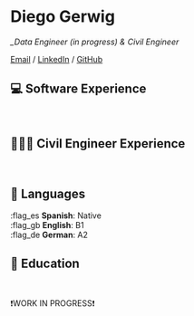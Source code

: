 # Diego Gerwig

*_Data Engineer (in progress) & Civil Engineer*

[Email](mailto:diegogerwig@gmail.com) / [LinkedIn](https://www.linkedin.com/in/diego-gerwig-l%C3%B3pez-28a1ab86//) / [GitHub](https://github.com/diegogerwig) 
<br>

## 💻 Software Experience

<br>

## 👷🏼‍♂️ Civil Engineer Experience

<br>

## 💬 Languages

:flag_es **Spanish**: Native <br>
:flag_gb **English**: B1 <br>
:flag_de **German**: A2
<br>

## 📖 Education

<br>


❗WORK IN PROGRESS❗
